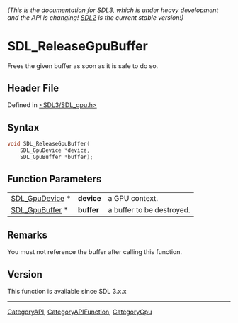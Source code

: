 ###### (This is the documentation for SDL3, which is under heavy development and the API is changing! [SDL2](https://wiki.libsdl.org/SDL2/) is the current stable version!)
# SDL_ReleaseGpuBuffer

Frees the given buffer as soon as it is safe to do so.

## Header File

Defined in [<SDL3/SDL_gpu.h>](https://github.com/libsdl-org/SDL/blob/main/include/SDL3/SDL_gpu.h)

## Syntax

```c
void SDL_ReleaseGpuBuffer(
    SDL_GpuDevice *device,
    SDL_GpuBuffer *buffer);
```

## Function Parameters

|                                  |            |                           |
| -------------------------------- | ---------- | ------------------------- |
| [SDL_GpuDevice](SDL_GpuDevice) * | **device** | a GPU context.            |
| [SDL_GpuBuffer](SDL_GpuBuffer) * | **buffer** | a buffer to be destroyed. |

## Remarks

You must not reference the buffer after calling this function.

## Version

This function is available since SDL 3.x.x

----
[CategoryAPI](CategoryAPI), [CategoryAPIFunction](CategoryAPIFunction), [CategoryGpu](CategoryGpu)

